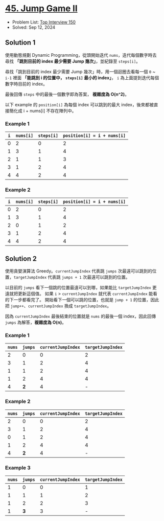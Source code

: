# [45. Jump Game II](https://leetcode.com/problems/jump-game-ii/)

- Problem List: [Top Interview 150](https://leetcode.com/studyplan/top-interview-150/)
- Solved: Sep 12, 2024

## Solution 1

使用動態規劃 Dynamic Programming，從頭開始迭代 `nums`，迭代每個數字時去尋找 **「跳到目前的 index 最少需要 Jump 幾次」**，並紀錄至 `steps[i]`。

尋找「跳到目前的 index 最少需要 Jump 幾次」時，用一個迴圈去看每一個 `0` ~ `i-1` 裡面 **「能跳到 i 的位置中， `steps[i]` 最小的 index」**， `i` 為上面提到迭代每個數字時目前的 index。

最後回傳 `steps` 中的最後一個數字即為答案， **複雜度為 O(n^2)**。

以下 example 的 `position[i]` 為每個 index 可以跳到的最大 index，後來都被直接簡化成 i + nums[i] 不存在陣列中。

### Example 1

| `i` | `nums[i]` | `steps[i]` | `position[i] = i + nums[i]` |
| --- | --------- | ---------- | ----------- |
|   0 |         2 |          0 |           2 |
|   1 |         3 |          1 |           4 |
|   2 |         1 |          1 |           3 |
|   3 |         1 |          2 |           4 |
|   4 |         4 |          2 |           4 |

### Example 2

| `i` | `nums[i]` | `steps[i]` | `position[i] = i + nums[i]` |
| --- | --------- | ---------- | ----------- |
|   0 |         2 |          0 |           2 |
|   1 |         3 |          1 |           4 |
|   2 |         0 |          1 |           2 |
|   3 |         1 |          2 |           4 |
|   4 |         4 |          2 |           4 |

## Solution 2

使用貪婪演算法 Greedy。`currentJumpIndex` 代表跳 `jumps` 次最遠可以跳到的位置，`targetJumpIndex` 代表跳 `jumps + 1` 次最遠可以跳到的位置。

以目前的 `jumps` 看下一個跳的位置最遠可以到哪，如果能比 `targetJumpIndex` 更遠就把更新這個值。
如果 `i` > `currentJumpIndex` 就代表 `currentJumpIndex` 能看的下一步都看完了。
開始看下一個可以跳的位置，也就是 `jump + 1` 的位置，因此把 `jump++`、`currentJumpIndex` 換成 `targetJumpIndex`。

因為 `currentJumpIndex` 最後結束的位置就是 `nums` 的最後一個 index，因此回傳 `jumps` 為解答，**複雜度為 O(n)**。

### Example 1

| `nums` | `jumps` | `currentJumpIndex` | `targetJumpIndex` |
|---|---|---|---|
| 2 | 0 | 0 | 2 |
| 3 | 1 | 2 | 4 |
| 1 | 1 | 2 | 4 |
| 1 | 2 | 4 | 4 |
| 4 | **2** | 4 | - |

### Example 2

| `nums` | `jumps` | `currentJumpIndex` | `targetJumpIndex` |
|---|---|---|---|
| 2 | 0 | 0 | 2 |
| 3 | 1 | 2 | 4 |
| 0 | 1 | 2 | 4 |
| 1 | 2 | 4 | 4 |
| 4 | **2** | 4 | - |

### Example 3

| `nums` | `jumps` | `currentJumpIndex` | `targetJumpIndex` |
|---|---|---|---|
| 1 | 0 | 0 | 1 |
| 1 | 1 | 1 | 2 |
| 1 | 2 | 2 | 3 |
| 1 | **3** | 3 | - |
